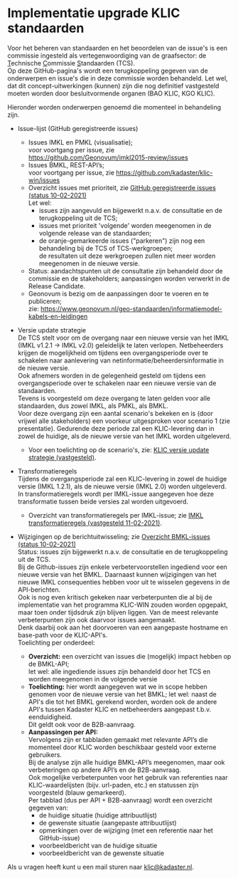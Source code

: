 # Implementatie upgrade KLIC standaarden

Voor het beheren van standaarden en het beoordelen van de issue's is een commissie ingesteld als vertegenwoordiging van de graafsector: de <u>T</u>echnische <u>C</u>ommissie <u>S</u>tandaarden (TCS).  \
Op deze GitHub-pagina's wordt een terugkoppeling gegeven van de onderwerpen en issue's die in deze commissie worden behandeld. Let wel, dat dit concept-uitwerkingen (kunnen) zijn die nog definitief vastgesteld moeten worden door besluitvormende organen (BAO KLIC, KGO KLIC).

Hieronder worden onderwerpen genoemd die momenteel in behandeling zijn.

- Issue-lijst (GitHub geregistreerde issues)
  - Issues IMKL en PMKL (visualisatie);  \
    voor voortgang per issue, zie https://github.com/Geonovum/imkl2015-review/issues
  - Issues BMKL, REST-API’s;  \
    voor voortgang per issue, zie https://github.com/kadaster/klic-win/issues
  - Overzicht issues met prioriteit, zie [GitHub geregistreerde issues (status 10-02-2021)](../../Toelichting%20specifieke%20onderwerpen/Implementatie%20upgrade%20KLIC%20standaarden/Upgrade%20KLIC%20standaarden%20GitHub%20geregistreerde%20issues%2020210210.pdf)  \
    Let wel:
    - issues zijn aangevuld en bijgewerkt n.a.v. de consultatie en de terugkoppeling uit de TCS;
    - issues met prioriteit 'volgende' worden meegenomen in de volgende release van de standaarden;
    - de oranje-gemarkeerde issues ("parkeren") zijn nog een behandeling bij de TCS of TCS-werkgroepen;  \
	  de resultaten uit deze werkgroepen zullen niet meer worden meegenomen in de nieuwe versie.
  - Status: aandachtspunten uit de consultatie zijn behandeld door de commissie en de stakeholders;
    aanpassingen worden verwerkt in de Release Candidate.
  - Geonovum is bezig om de aanpassingen door te voeren en te publiceren;  \
    zie: https://www.geonovum.nl/geo-standaarden/informatiemodel-kabels-en-leidingen

- Versie update strategie  \
  De TCS stelt voor om de overgang naar een nieuwe versie van het IMKL (IMKL v1.2.1 -> IMKL v2.0) geleidelijk te laten verlopen. Netbeheerders krijgen de mogelijkheid om tijdens een overgangsperiode over te schakelen naar aanlevering van netinformatie/beheerdersinformatie in de nieuwe versie.  \
  Ook afnemers worden in de gelegenheid gesteld om tijdens een overgangsperiode over te schakelen naar een nieuwe versie van de standaarden.  \
  Tevens is voorgesteld om deze overgang te laten gelden voor alle standaarden, dus zowel IMKL, als PMKL, als BMKL.  \
  Voor deze overgang zijn een aantal scenario's bekeken en is (door vrijwel alle stakeholders) een voorkeur uitgesproken voor scenario 1 (zie presentatie). Gedurende deze periode zal een KLIC-levering dan in zowel de huidige, als de nieuwe versie van het IMKL worden uitgeleverd.
  - Voor een toelichting op de scenario's, zie: [KLIC versie update strategie (vastgesteld)](../../Toelichting%20specifieke%20onderwerpen/Implementatie%20upgrade%20KLIC%20standaarden/KLIC%20versie%20update%20strategie%20(TCS).pdf).

- Transformatieregels  \
  Tijdens de overgangsperiode zal een KLIC-levering in zowel de huidige versie (IMKL 1.2.1), als de nieuwe versie (IMKL 2.0) worden uitgeleverd.  \
  In transformatieregels wordt per IMKL-issue aangegeven hoe deze transformatie tussen beide versies zal worden uitgevoerd.
  - Overzicht van transformatieregels per IMKL-issue; zie [IMKL transformatieregels (vastgesteld 11-02-2021)](../../Toelichting%20specifieke%20onderwerpen/Implementatie%20upgrade%20KLIC%20standaarden/IMKL%20transformatieregels%20(TCS)%20v1.1.pdf).

- Wijzigingen op de berichtuitwisseling; zie [Overzicht BMKL-issues (status 10-02-2021)](../../Toelichting%20specifieke%20onderwerpen/Implementatie%20upgrade%20KLIC%20standaarden/Overzicht%20BMKL-issues%20(TCS)%2020210210.xlsx)  \
  Status: issues zijn bijgewerkt n.a.v. de consultatie en de terugkoppeling uit de TCS.  \
  Bij de Github-issues zijn enkele verbetervoorstellen ingediend voor een nieuwe versie van het BMKL. Daarnaast kunnen wijzigingen van het nieuwe IMKL consequenties hebben voor uit te wisselen gegevens in de API-berichten.  \
  Ook is nog even kritisch gekeken naar verbeterpunten die al bij de implementatie van het programma KLIC-WIN zouden worden opgepakt, maar toen onder tijdsdruk zijn blijven liggen. Van de meest relevante verbeterpunten zijn ook daarvoor issues aangemaakt.  \
  Denk daarbij ook aan het doorvoeren van een aangepaste hostname en base-path voor de KLIC-API's.  \
  Toelichting per onderdeel:
  - **Overzicht:** een overzicht van issues die (mogelijk) impact hebben op de BMKL-API;  \
  let wel: alle ingediende issues zijn behandeld door het TCS en worden meegenomen in de volgende versie
  - **Toelichting:** hier wordt aangegeven wat we in scope hebben genomen voor de nieuwe versie van het BMKL;
  let wel: naast de API's die tot het BMKL gerekend worden, worden ook de andere API's tussen Kadaster KLIC en netbeheerders aangepast t.b.v. eenduidigheid.  \
  Dit geldt ook voor de B2B-aanvraag.
  - **Aanpassingen per API:**  \
  Vervolgens zijn er tabbladen gemaakt met relevante API’s die momenteel door KLIC worden beschikbaar gesteld voor externe gebruikers.  \
  Bij de analyse zijn alle huidige BMKL-API’s meegenomen, maar ook verbeteringen op andere API’s en de B2B-aanvraag.  \
  Ook mogelijke verbeterpunten voor het gebruik van referenties naar KLIC-waardelijsten (bijv. url-paden, etc.) en statussen zijn voorgesteld (blauw gemarkeerd).  \
  Per tabblad (dus per API + B2B-aanvraag) wordt een overzicht gegeven van:
    - de huidige situatie (huidige attribuutlijst)
	- de gewenste situatie (aangepaste attribuutlijst)
	- opmerkingen over de wijziging (met een referentie naar het GitHub-issue)
	- voorbeeldbericht van de huidige situatie
	- voorbeeldbericht van de gewenste situatie



Als u vragen heeft kunt u een mail sturen naar klic@kadaster.nl.
